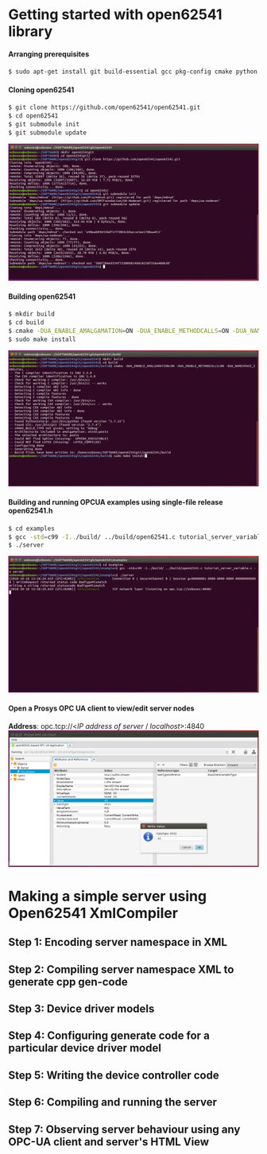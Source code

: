 
# Getting started with open62541 library


#### Arranging prerequisites
```sh
$ sudo apt-get install git build-essential gcc pkg-config cmake python python-six
```
#### Cloning open62541
```sh
$ git clone https://github.com/open62541/open62541.git
$ cd open62541
$ git submodule init
$ git submodule update
```
![IMG01](IMG01_Cloning_open62541.png)

#### Building open62541
```sh
$ mkdir build
$ cd build
$ cmake -DUA_ENABLE_AMALGAMATION=ON -DUA_ENABLE_METHODCALLS=ON -DUA_NAMESPACE_ZERO=FULL ..
$ sudo make install
```
![IMG02](IMG02_Building_open62541.png)
#### Building and running OPCUA examples using single-file release open62541.h
```sh
$ cd examples
$ gcc -std=c99 -I../build/ ../build/open62541.c tutorial_server_variable.c -o server
$ ./server
```
![IMG03](IMG03_Running_Examples.png) 

#### Open a Prosys OPC UA client to view/edit server nodes
**Address**: opc.tcp://<*IP address of server* / *localhost*>:4840
![IMG04](IMG04_View_in_OPCUA_client.png)


# Making a simple server using Open62541 XmlCompiler
## Step 1: Encoding server namespace in XML
## Step 2: Compiling server namespace XML to generate cpp gen-code
## Step 3: Device driver models
## Step 4: Configuring generate code for a particular device driver model
## Step 5: Writing the device controller code
## Step 6: Compiling and running the server
## Step 7: Observing server behaviour using any OPC-UA client and server's HTML View

